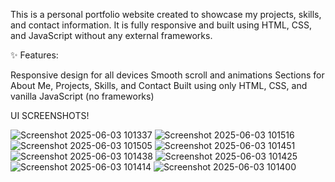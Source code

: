 This is a personal portfolio website created to showcase my projects, skills, and contact information.
It is fully responsive and built using HTML, CSS, and JavaScript without any external frameworks.

✨ Features:

Responsive design for all devices
Smooth scroll and animations
Sections for About Me, Projects, Skills, and Contact
Built using only HTML, CSS, and vanilla JavaScript (no frameworks)

UI SCREENSHOTS!

![Screenshot 2025-06-03 101337](https://github.com/user-attachments/assets/4eebba39-bfa3-49b0-a8e2-25fb15fdcca8)
![Screenshot 2025-06-03 101516](https://github.com/user-attachments/assets/e69cc774-131b-402d-81b5-3cb56e48a03f)
![Screenshot 2025-06-03 101505](https://github.com/user-attachments/assets/2cecafb8-30e4-4ef3-b05e-bbae8fcf0c09)
![Screenshot 2025-06-03 101451](https://github.com/user-attachments/assets/46f5ff03-69e9-43b3-be26-4dc331e393a0)
![Screenshot 2025-06-03 101438](https://github.com/user-attachments/assets/e038f1f2-d3c0-47f2-8e63-64bcbe3f8406)
![Screenshot 2025-06-03 101425](https://github.com/user-attachments/assets/e4532555-7c7f-4511-a73c-b8e366f40377)
![Screenshot 2025-06-03 101414](https://github.com/user-attachments/assets/959d4c85-26ac-4662-998a-83b5b5149534)
![Screenshot 2025-06-03 101400](https://github.com/user-attachments/assets/93f7d96e-95de-4ff1-a384-b8fabdef8576)
